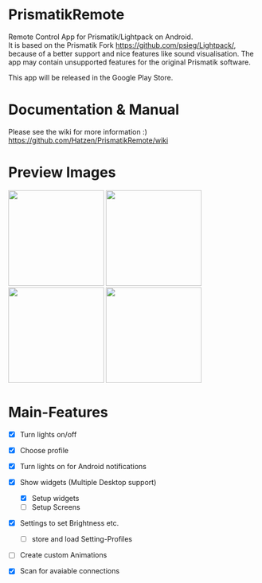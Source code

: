 

# PrismatikRemote
Remote Control App for Prismatik/Lightpack on Android.  
It is based on the Prismatik Fork https://github.com/psieg/Lightpack/, because of a better support and nice features like sound visualisation. The app may contain unsupported features for the original Prismatik software.  

This app will be released in the Google Play Store.  

# Documentation & Manual

Please see the wiki for more information :)  
https://github.com/Hatzen/PrismatikRemote/wiki

# Preview Images
<div>
<img src="https://cloud.githubusercontent.com/assets/21283655/24955486/e9005ba2-1f83-11e7-952b-3f75cd1dfa14.png" width="192">
<img src="https://cloud.githubusercontent.com/assets/21283655/24955485/e8ff1d78-1f83-11e7-912f-8d11304e2bd1.png" width="192">
<img src="https://cloud.githubusercontent.com/assets/21283655/24955484/e8fdc298-1f83-11e7-932c-ad53d95b0816.png" width="192">
<img src="https://cloud.githubusercontent.com/assets/21283655/24955487/e900d1f4-1f83-11e7-9d16-9db79de33fb7.png" width="192">
</div>

# Main-Features

- [x] Turn lights on/off
- [x] Choose profile
- [x] Turn lights on for Android notifications
- [x] Show widgets (Multiple Desktop support)
  - [x] Setup widgets
  - [ ] Setup Screens
- [x] Settings to set Brightness etc.
  - [ ] store and load Setting-Profiles
- [ ] Create custom Animations
- [x] Scan for avaiable connections

